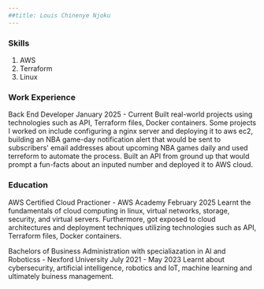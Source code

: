 ```yaml
---
##title: Louis Chinenye Njoku
---
```

### Skills 
1. AWS
2. Terraform
3. Linux

### Work Experience
Back End Developer
January 2025 - Current
Built real-world projects using technologies such as API, Terraform files, Docker containers. Some projects I worked on include configuring a nginx server and deploying it to aws ec2, building an NBA game-day notification alert that would be sent to subscribers' email addresses about upcoming NBA games daily and used terreform to automate the process. Built an API from ground up that would prompt a fun-facts about an inputed number and deployed it to AWS cloud.

### Education
AWS Certified Cloud Practioner - AWS Academy
February 2025
Learnt the fundamentals of cloud computing in linux, virtual networks, storage, security, and virtual servers. Furthermore, got exposed to cloud architectures and deployment techniques utilizing technologies such as API, Terraform files, Docker containers.

Bachelors of Business Administration with specialiazation in AI and Roboticss - Nexford University
July 2021 - May 2023
Learnt about cybersecurity, artificial intelligence, robotics and IoT, machine learning and ultimately buiness management.
